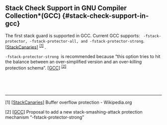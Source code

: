 <!--- @file
  README.md for Stack Canaries - Stack Check Support in GCC

  Copyright (c) 2018, Intel Corporation. All rights reserved.<BR>

  Redistribution and use in source (original document form) and 'compiled'
  forms (converted to PDF, epub, HTML and other formats) with or without
  modification, are permitted provided that the following conditions are met:

  1) Redistributions of source code (original document form) must retain the
     above copyright notice, this list of conditions and the following
     disclaimer as the first lines of this file unmodified.

  2) Redistributions in compiled form (transformed to other DTDs, converted to
     PDF, epub, HTML and other formats) must reproduce the above copyright
     notice, this list of conditions and the following disclaimer in the
     documentation and/or other materials provided with the distribution.

  THIS DOCUMENTATION IS PROVIDED BY TIANOCORE PROJECT "AS IS" AND ANY EXPRESS OR
  IMPLIED WARRANTIES, INCLUDING, BUT NOT LIMITED TO, THE IMPLIED WARRANTIES OF
  MERCHANTABILITY AND FITNESS FOR A PARTICULAR PURPOSE ARE DISCLAIMED. IN NO
  EVENT SHALL TIANOCORE PROJECT  BE LIABLE FOR ANY DIRECT, INDIRECT, INCIDENTAL,
  SPECIAL, EXEMPLARY, OR CONSEQUENTIAL DAMAGES (INCLUDING, BUT NOT LIMITED TO,
  PROCUREMENT OF SUBSTITUTE GOODS OR SERVICES; LOSS OF USE, DATA, OR PROFITS;
  OR BUSINESS INTERRUPTION) HOWEVER CAUSED AND ON ANY THEORY OF LIABILITY,
  WHETHER IN CONTRACT, STRICT LIABILITY, OR TORT (INCLUDING NEGLIGENCE OR
  OTHERWISE) ARISING IN ANY WAY OUT OF THE USE OF THIS DOCUMENTATION, EVEN IF
  ADVISED OF THE POSSIBILITY OF SUCH DAMAGE.

-->

## Stack Check Support in GNU Compiler Collection\*(GCC) {#stack-check-support-in-gcc}

The first stack guard is supported in GCC. Current GCC supports: ` -fstack-protector, -fstack-protector-all, and -fstack-protector-strong`.[[StackCanaries](http://en.wikipedia.org/wiki/Buffer_overflow_protection)]  <sup>[[1]](#footnote1)</sup>   .

`-fstack-protector-strong `is recommended because “this option tries to hit the balance between an over-simplified version and an over-killing protection schema”. [[GCC](https://docs.google.com/document/d/1xXBH6rRZue4f296vGt9YQcuLVQHeE516stHwt8)] <sup>[[2]](#footnote2)</sup>  

<BR>
<BR>
<BR>
<hr>



<a name="footnote1">[1]</a> [[StackCanaries](http://en.wikipedia.org/wiki/Buffer_overflow_protection)]  Buffer overflow protection - Wikipedia.org



<a name="footnote2">[2]</a> [[GCC](https://docs.google.com/document/d/1xXBH6rRZue4f296vGt9YQcuLVQHeE516stHwt8)] Proposal to add a new stack-smashing-attack protection mechanism “-fstack-protector-strong”


